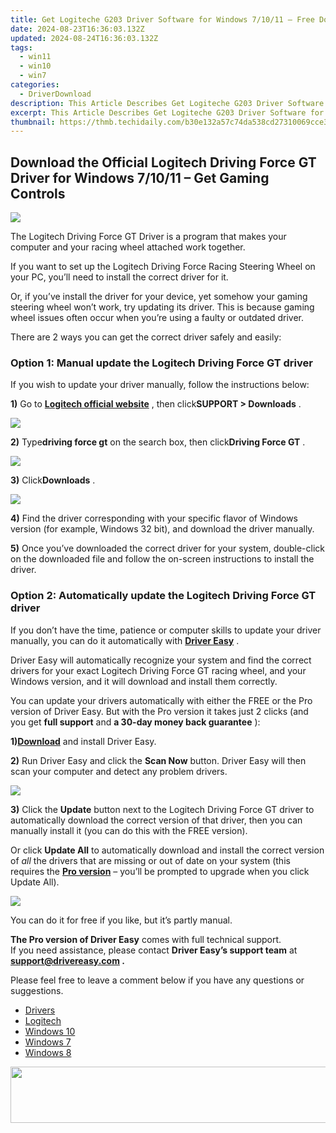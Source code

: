 ```yaml
---
title: Get Logiteche G203 Driver Software for Windows 7/10/11 – Free Download
date: 2024-08-23T16:36:03.132Z
updated: 2024-08-24T16:36:03.132Z
tags:
  - win11
  - win10
  - win7
categories:
  - DriverDownload
description: This Article Describes Get Logiteche G203 Driver Software for Windows 7/10/11 – Free Download
excerpt: This Article Describes Get Logiteche G203 Driver Software for Windows 7/10/11 – Free Download
thumbnail: https://thmb.techidaily.com/b30e132a57c74da538cd27310069cce3986f42cbd47e2bf72282d9f64808baa3.jpg
---
```


## Download the Official Logitech Driving Force GT Driver for Windows 7/10/11 – Get Gaming Controls

![](https://images.drivereasy.com/wp-content/uploads/2019/10/2019-10-18_14-44-05.jpg)

 The Logitech Driving Force GT Driver is a program that makes your computer and your racing wheel attached work together.

 If you want to set up the Logitech Driving Force Racing Steering Wheel on your PC, you’ll need to install the correct driver for it.

 Or, if you’ve install the driver for your device, yet somehow your gaming steering wheel won’t work, try updating its driver. This is because gaming wheel issues often occur when you’re using a faulty or outdated driver.

There are 2 ways you can get the correct driver safely and easily:

### Option 1: Manual update the Logitech Driving Force GT driver

 If you wish to update your driver manually, follow the instructions below:

**1)** Go to **[Logitech official website](https://tools.techidaily.com/drivereasy/download/)**  , then click**SUPPORT > Downloads** .

![](https://images.drivereasy.com/wp-content/uploads/2020/01/2020-01-18_12-14-26-10.jpg)

**2)** Type**driving force gt** on the search box, then click**Driving Force GT** .

![](https://images.drivereasy.com/wp-content/uploads/2020/01/2020-01-18_14-53-25.jpg)

**3)** Click**Downloads** .

![](https://images.drivereasy.com/wp-content/uploads/2020/01/2020-01-18_14-54-51.jpg)

**4)** Find the driver corresponding with your specific flavor of Windows version (for example, Windows 32 bit), and download the driver manually.

**5)** Once you’ve downloaded the correct driver for your system, double-click on the downloaded file and follow the on-screen instructions to install the driver.

### Option 2: Automatically update the Logitech Driving Force GT driver

 If you don’t have the time, patience or computer skills to update your driver manually, you can do it automatically with **[Driver Easy](https://tools.techidaily.com/drivereasy/download/)**  .

 Driver Easy will automatically recognize your system and find the correct drivers for your exact Logitech Driving Force GT racing wheel, and your Windows version, and it will download and install them correctly.

 You can update your drivers automatically with either the FREE or the Pro version of Driver Easy. But with the Pro version it takes just 2 clicks (and you get **full support** and **a 30-day money back guarantee** ):

 **1)[Download](https://tools.techidaily.com/drivereasy/download/)**  and install Driver Easy.

**2)** Run Driver Easy and click the **Scan Now** button. Driver Easy will then scan your computer and detect any problem drivers.

![](https://images.drivereasy.com/wp-content/uploads/2019/10/2019-10-17_12-11-59-9.jpg)

**3)** Click the **Update**  button next to the Logitech Driving Force GT driver to automatically download the correct version of that driver, then you can manually install it (you can do this with the FREE version).

 Or click **Update All** to automatically download and install the correct version of _all_  the drivers that are missing or out of date on your system (this requires the **[Pro version](https://tools.techidaily.com/drivereasy/download/)**  – you’ll be prompted to upgrade when you click Update All).

![](https://images.drivereasy.com/wp-content/uploads/2019/10/2019-10-18_14-41-08.jpg)

 You can do it for free if you like, but it’s partly manual.

**The Pro version of Driver Easy** comes with full technical support.  
 If you need assistance, please contact **Driver Easy’s support team** at **[support@drivereasy.com](https://tools.techidaily.com/drivereasy/download/) .**

 Please feel free to leave a comment below if you have any questions or suggestions.

* [Drivers](https://tools.techidaily.com/drivereasy/download/)
* [Logitech](https://tools.techidaily.com/drivereasy/download/)
* [Windows 10](https://tools.techidaily.com/drivereasy/download/)
* [Windows 7](https://tools.techidaily.com/drivereasy/download/)
* [Windows 8](https://tools.techidaily.com/drivereasy/download/)

<ins class="adsbygoogle"
     style="display:block"
     data-ad-format="autorelaxed"
     data-ad-client="ca-pub-7571918770474297"
     data-ad-slot="1223367746"></ins>



<ins class="adsbygoogle"
     style="display:block"
     data-ad-client="ca-pub-7571918770474297"
     data-ad-slot="8358498916"
     data-ad-format="auto"
     data-full-width-responsive="true"></ins>



<!-- affiliate ads begin -->
<a href="https://mindmanager.sjv.io/c/5597632/1787667/20231" target="_top" id="1787667"><img src="//a.impactradius-go.com/display-ad/20231-1787667" border="0" alt="" width="728" height="90"/></a><img height="0" width="0" src="https://imp.pxf.io/i/5597632/1787667/20231" style="position:absolute;visibility:hidden;" border="0" />
<!-- affiliate ads end -->